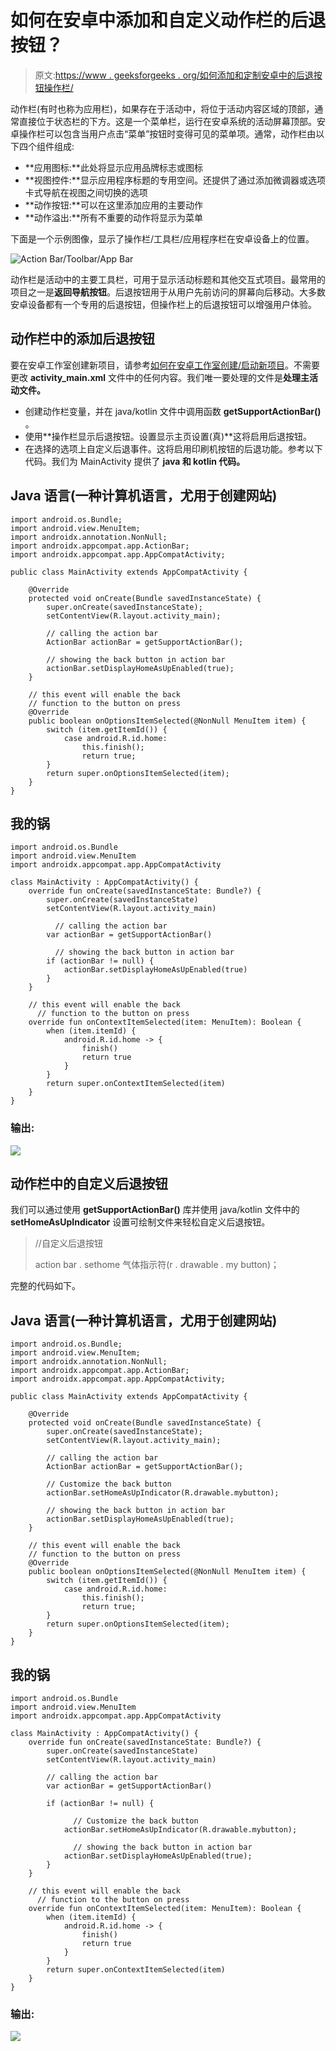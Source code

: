 # 如何在安卓中添加和自定义动作栏的后退按钮？

> 原文:[https://www . geeksforgeeks . org/如何添加和定制安卓中的后退按钮操作栏/](https://www.geeksforgeeks.org/how-to-add-and-customize-back-button-of-action-bar-in-android/)

动作栏(有时也称为应用栏)，如果存在于活动中，将位于活动内容区域的顶部，通常直接位于状态栏的下方。这是一个菜单栏，运行在安卓系统的活动屏幕顶部。安卓操作栏可以包含当用户点击“菜单”按钮时变得可见的菜单项。通常，动作栏由以下四个组件组成:

*   **应用图标:**此处将显示应用品牌标志或图标
*   **视图控件:**显示应用程序标题的专用空间。还提供了通过添加微调器或选项卡式导航在视图之间切换的选项
*   **动作按钮:**可以在这里添加应用的主要动作
*   **动作溢出:**所有不重要的动作将显示为菜单

下面是一个示例图像，显示了操作栏/工具栏/应用程序栏在安卓设备上的位置。

![Action Bar/Toolbar/App Bar](img/9650df1701f645a37b618268fc93024b.png)

动作栏是活动中的主要工具栏，可用于显示活动标题和其他交互式项目。最常用的项目之一是**返回导航按钮**。后退按钮用于从用户先前访问的屏幕向后移动。大多数安卓设备都有一个专用的后退按钮，但操作栏上的后退按钮可以增强用户体验。

## 动作栏中的添加后退按钮

要在安卓工作室创建新项目，请参考[如何在安卓工作室创建/启动新项目](https://www.geeksforgeeks.org/android-how-to-create-start-a-new-project-in-android-studio/)。不需要更改 **activity_main.xml** 文件中的任何内容。我们唯一要处理的文件是**处理主活动文件。**

*   创建动作栏变量，并在 java/kotlin 文件中调用函数 **getSupportActionBar()** 。
*   使用**操作栏显示后退按钮。设置显示主页设置(真)**这将启用后退按钮。
*   在选择的选项上自定义后退事件。这将启用印刷机按钮的后退功能。参考以下代码。我们为 MainActivity 提供了 **java 和 kotlin 代码。**

## Java 语言(一种计算机语言，尤用于创建网站)

```
import android.os.Bundle;
import android.view.MenuItem;
import androidx.annotation.NonNull;
import androidx.appcompat.app.ActionBar;
import androidx.appcompat.app.AppCompatActivity;

public class MainActivity extends AppCompatActivity {

    @Override
    protected void onCreate(Bundle savedInstanceState) {
        super.onCreate(savedInstanceState);
        setContentView(R.layout.activity_main);

        // calling the action bar
        ActionBar actionBar = getSupportActionBar();

        // showing the back button in action bar
        actionBar.setDisplayHomeAsUpEnabled(true);
    }

    // this event will enable the back
    // function to the button on press
    @Override
    public boolean onOptionsItemSelected(@NonNull MenuItem item) {
        switch (item.getItemId()) {
            case android.R.id.home:
                this.finish();
                return true;
        }
        return super.onOptionsItemSelected(item);
    }
}
```

## 我的锅

```
import android.os.Bundle
import android.view.MenuItem
import androidx.appcompat.app.AppCompatActivity

class MainActivity : AppCompatActivity() {
    override fun onCreate(savedInstanceState: Bundle?) {
        super.onCreate(savedInstanceState)
        setContentView(R.layout.activity_main)

          // calling the action bar
        var actionBar = getSupportActionBar()

          // showing the back button in action bar
        if (actionBar != null) {
            actionBar.setDisplayHomeAsUpEnabled(true)
        }
    }

    // this event will enable the back 
      // function to the button on press
    override fun onContextItemSelected(item: MenuItem): Boolean {
        when (item.itemId) {
            android.R.id.home -> {
                finish()
                return true
            }
        }
        return super.onContextItemSelected(item)
    }
}
```

### **输出:**

![](img/0698ffdaf20e337aaa81049e7f078fe9.png)

## 动作栏中的自定义后退按钮

我们可以通过使用 **getSupportActionBar()** 库并使用 java/kotlin 文件中的 **setHomeAsUpIndicator** 设置可绘制文件来轻松自定义后退按钮。

> //自定义后退按钮
> 
> action bar . sethome 气体指示符(r . drawable . my button)；

完整的代码如下。

## Java 语言(一种计算机语言，尤用于创建网站)

```
import android.os.Bundle;
import android.view.MenuItem;
import androidx.annotation.NonNull;
import androidx.appcompat.app.ActionBar;
import androidx.appcompat.app.AppCompatActivity;

public class MainActivity extends AppCompatActivity {

    @Override
    protected void onCreate(Bundle savedInstanceState) {
        super.onCreate(savedInstanceState);
        setContentView(R.layout.activity_main);

        // calling the action bar
        ActionBar actionBar = getSupportActionBar();

        // Customize the back button
        actionBar.setHomeAsUpIndicator(R.drawable.mybutton);

        // showing the back button in action bar
        actionBar.setDisplayHomeAsUpEnabled(true);
    }

    // this event will enable the back
    // function to the button on press
    @Override
    public boolean onOptionsItemSelected(@NonNull MenuItem item) {
        switch (item.getItemId()) {
            case android.R.id.home:
                this.finish();
                return true;
        }
        return super.onOptionsItemSelected(item);
    }
}
```

## 我的锅

```
import android.os.Bundle
import android.view.MenuItem
import androidx.appcompat.app.AppCompatActivity

class MainActivity : AppCompatActivity() {
    override fun onCreate(savedInstanceState: Bundle?) {
        super.onCreate(savedInstanceState)
        setContentView(R.layout.activity_main)

        // calling the action bar
        var actionBar = getSupportActionBar()

        if (actionBar != null) {

              // Customize the back button
            actionBar.setHomeAsUpIndicator(R.drawable.mybutton);

              // showing the back button in action bar
            actionBar.setDisplayHomeAsUpEnabled(true);
        }
    }

    // this event will enable the back 
      // function to the button on press
    override fun onContextItemSelected(item: MenuItem): Boolean {
        when (item.itemId) {
            android.R.id.home -> {
                finish()
                return true
            }
        }
        return super.onContextItemSelected(item)
    }
}
```

### 输出:

![](img/27c8d0d2d52f58e20cb077aa520dc378.png)